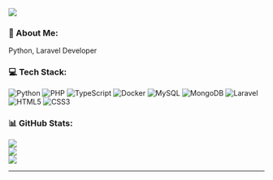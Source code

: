 [![](https://visitcount.itsvg.in/api?id=vict5dev&icon=1&color=8)](https://visitcount.itsvg.in)

### 💫 About Me:
Python, Laravel Developer<br>

### 💻 Tech Stack:
![Python](https://img.shields.io/badge/python-3670A0?style=flat&logo=python&logoColor=ffdd54) ![PHP](https://img.shields.io/badge/php-%23777BB4.svg?style=flat&logo=php&logoColor=white) ![TypeScript](https://img.shields.io/badge/typescript-%23007ACC.svg?style=flat&logo=typescript&logoColor=white) ![Docker](https://img.shields.io/badge/docker-%230db7ed.svg?style=flat&logo=docker&logoColor=white) ![MySQL](https://img.shields.io/badge/mysql-%2300f.svg?style=flat&logo=mysql&logoColor=white) ![MongoDB](https://img.shields.io/badge/MongoDB-%234ea94b.svg?style=flat&logo=mongodb&logoColor=white) ![Laravel](https://img.shields.io/badge/laravel-%23FF2D20.svg?style=flat&logo=laravel&logoColor=white) ![HTML5](https://img.shields.io/badge/html5-%23E34F26.svg?style=flat&logo=html5&logoColor=white) ![CSS3](https://img.shields.io/badge/css3-%231572B6.svg?style=flat&logo=css3&logoColor=white)
### 📊 GitHub Stats:
![](https://github-readme-stats.vercel.app/api?username=vict5dev&theme=city_light&hide_border=false&include_all_commits=true&count_private=true)<br/>
![](https://github-readme-streak-stats.herokuapp.com/?user=vict5dev&theme=city_light&hide_border=false)<br/>
![](https://github-readme-stats.vercel.app/api/top-langs/?username=vict5dev&theme=city_light&hide_border=false&include_all_commits=true&count_private=true&layout=compact)

---
